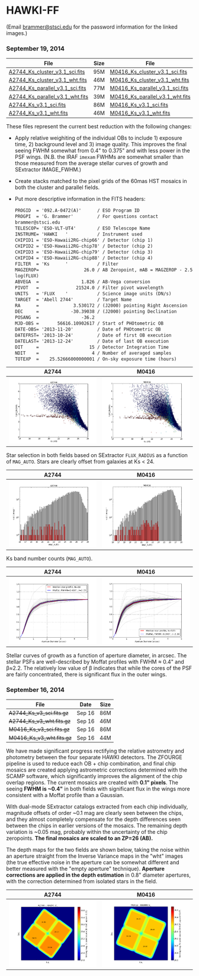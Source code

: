 HAWKI-FF
========

(Email brammer@stsci.edu for the password information for the linked images.)

### September 19, 2014

|File            |  Size  |File            |  Size  |
|--------------- | ------ |--------------- | ------ |
|[A2744_Ks_cluster_v3.1_sci.fits](http://www.stsci.edu/~brammer/HFF/Stack/v3.1/A2744_Ks_cluster_v3.1_sci.fits.gz) | 95M |	[M0416_Ks_cluster_v3.1_sci.fits](http://www.stsci.edu/~brammer/HFF/Stack/v3.1/M0416_Ks_cluster_v3.1_sci.fits.gz) | 67M |
|[A2744_Ks_cluster_v3.1_wht.fits](http://www.stsci.edu/~brammer/HFF/Stack/v3.1/A2744_Ks_cluster_v3.1_wht.fits.gz) | 46M |	[M0416_Ks_cluster_v3.1_wht.fits](http://www.stsci.edu/~brammer/HFF/Stack/v3.1/M0416_Ks_cluster_v3.1_wht.fits.gz) | 33M |
|[A2744_Ks_parallel_v3.1_sci.fits](http://www.stsci.edu/~brammer/HFF/Stack/v3.1/A2744_Ks_parallel_v3.1_sci.fits.gz) | 77M |	[M0416_Ks_parallel_v3.1_sci.fits](http://www.stsci.edu/~brammer/HFF/Stack/v3.1/M0416_Ks_parallel_v3.1_sci.fits.gz) | 81M |
|[A2744_Ks_parallel_v3.1_wht.fits](http://www.stsci.edu/~brammer/HFF/Stack/v3.1/A2744_Ks_parallel_v3.1_wht.fits.gz) | 39M |	[M0416_Ks_parallel_v3.1_wht.fits](http://www.stsci.edu/~brammer/HFF/Stack/v3.1/M0416_Ks_parallel_v3.1_wht.fits.gz) | 40M |
|[A2744_Ks_v3.1_sci.fits](http://www.stsci.edu/~brammer/HFF/Stack/v3.1/A2744_Ks_v3.1_sci.fits.gz) | 86M |	[M0416_Ks_v3.1_sci.fits](http://www.stsci.edu/~brammer/HFF/Stack/v3.1/M0416_Ks_v3.1_sci.fits.gz) | 86M |
|[A2744_Ks_v3.1_wht.fits](http://www.stsci.edu/~brammer/HFF/Stack/v3.1/A2744_Ks_v3.1_wht.fits.gz) | 46M |	[M0416_Ks_v3.1_wht.fits](http://www.stsci.edu/~brammer/HFF/Stack/v3.1/M0416_Ks_v3.1_wht.fits.gz) | 44M |

These files represent the current best reduction with the following changes:

* Apply relative weighiting of the individual OBs to include 1) exposure time, 2) background level and 3) image quality.  This improves the final seeing FWHM somewhat from 0.4" to 0.375" and with less power in the PSF wings.  (N.B. the IRAF `imexam` FWHMs are somewhat smaller than those measured from the average stellar curves of growth and SExtractor IMAGE_FWHM.)
* Create stacks matched to the pixel grids of the 60mas HST mosaics in both the cluster and parallel fields.
* Put more descriptive information in the FITS headers:
    
    ```
    PROGID  = '092.A-0472(A)'      / ESO Program ID
    PROGPI  = 'G. Brammer'         / For questions contact brammer@stsci.edu
    TELESCOP= 'ESO-VLT-UT4'        / ESO Telescope Name
    INSTRUME= 'HAWKI   '           / Instrument used
    CHIPID1 = 'ESO-Hawaii2RG-chip66' / Detector (chip 1)
    CHIPID2 = 'ESO-Hawaii2RG-chip78' / Detector (chip 2)
    CHIPID3 = 'ESO-Hawaii2RG-chip79' / Detector (chip 3)
    CHIPID4 = 'ESO-Hawaii2RG-chip88' / Detector (chip 4)
    FILTER  = 'Ks      '           / Filter
    MAGZEROP=                 26.0 / AB Zeropoint, mAB = MAGZEROP - 2.5 log(FLUX)
    ABVEGA  =                1.826 / AB-Vega conversion
    PIVOT   =              21524.0 / Filter pivot wavelength
    UNITS   = 'FLUX    '           / Science image units (DN/s)
    TARGET  = 'Abell 2744'         / Target Name
    RA      =             3.530172 / (J2000) pointing Right Ascension
    DEC     =            -30.39038 / (J2000) pointing Declination
    POSANG  =                -36.2
    MJD-OBS =       56616.10902617 / Start of PHOtometric OB
    DATE-OBS= '2013-11-20'         / Date of PHOtometric OB
    DATEFRST= '2013-10-24'         / Date of first OB execution
    DATELAST= '2013-12-24'         / Date of last OB execution
    DIT     =                   15 / Detector Integration Time
    NDIT    =                    4 / Number of averaged samples
    TOTEXP  =    25.52666000000001 / On-sky exposure time (hours)
    ```
    
| A2744 |  M0416 |
| ----- | ------ |
| ![A2744 Stars](https://raw.githubusercontent.com/gbrammer/HAWKI-FF/master/Doc/v3.1/A2744_star_selection.png) | ![M0416 Stars](https://raw.githubusercontent.com/gbrammer/HAWKI-FF/master/Doc/v3.1/M0416_star_selection.png) |

Star selection in both fields based on SExtractor `FLUX_RADIUS` as a function of `MAG_AUTO`. Stars are clearly offset from galaxies at Ks < 24.

| A2744 |  M0416 |
| ----- | ------ |
| ![A2744 Number Counts](https://raw.githubusercontent.com/gbrammer/HAWKI-FF/master/Doc/v3.1/A2744_number_counts.png) | ![M0416 Number Counts](https://raw.githubusercontent.com/gbrammer/HAWKI-FF/master/Doc/v3.1/M0416_number_counts.png) |

Ks band number counts (`MAG_AUTO`). 

| A2744 |  M0416 |
| ----- | ------ |
| ![A2744 CoG](https://raw.githubusercontent.com/gbrammer/HAWKI-FF/master/Doc/v3.1/A2744_apcorr.png) | ![M0416 CoG](https://raw.githubusercontent.com/gbrammer/HAWKI-FF/master/Doc/v3.1/M0416_apcorr.png) |

Stellar curves of growth as a function of aperture diameter, in arcsec. The stellar PSFs are well-described by Moffat profiles with FWHM &#x2248; 0.4" and &beta;&#x2248;2.2.  The relatively low value of &beta; indicates that while the cores of the PSF are fairly concentrated, there is significant flux in the outer wings.

### September 16, 2014

|      File            | Date   |  Size |
| -------------------- | ------ | ----- |
| ~~A2744_Ks_v3_sci.fits.gz~~ |  Sep 16 |  86M | 
| ~~A2744_Ks_v3_wht.fits.gz~~ |  Sep 16 |  46M | 
| ~~M0416_Ks_v3_sci.fits.gz~~ |  Sep 16 |  86M | 
| ~~M0416_Ks_v3_wht.fits.gz~~ |  Sep 16 |  44M | 


We have made significant progress rectifying the relative astrometry and photometry between the four separate HAWKI detectors.  The ZFOURGE pipeline is used to reduce each OB + chip combination, and final chip mosaics are created applying astrometric corrections determined with the SCAMP software, which significantly improves the alignment of the chip overlap regions.  The current mosaics are created with **0.1" pixels**.  The seeing **FWHM is ~0.4"** in both fields with significant flux in the wings more consistent with a Moffat profile than a Gaussian.
    
With dual-mode SExtractor catalogs extracted from each chip individually, magnitude offsets of order ~0.1 mag are clearly seen between the chips, and they almost completely compensate for the depth differences seen between the chips in earlier versions of the mosaics.  The remaining depth variation is ~0.05 mag, probably within the uncertainty of the chip zeropoints.  **The final mosaics are scaled to an ZP=26 (AB).**

The depth maps for the two fields are shown below, taking the noise within an aperture straight from the Inverse Variance maps in the "wht" images (the true effective noise in the aperture can be somewhat different and better measured with the "empty aperture" technique).  **Aperture corrections are applied in the depth estimation** in 0.8" diameter apertures, with the correction determined from isolated stars in the field.

| A2744 |  M0416 |
| ----- | ------ |
| ![A2744 Depth](https://raw.githubusercontent.com/gbrammer/HAWKI-FF/master/Doc/A2744_limiting_mag.png) | ![M0416 Depth](https://raw.githubusercontent.com/gbrammer/HAWKI-FF/master/Doc/M0416_limiting_mag.png) |

